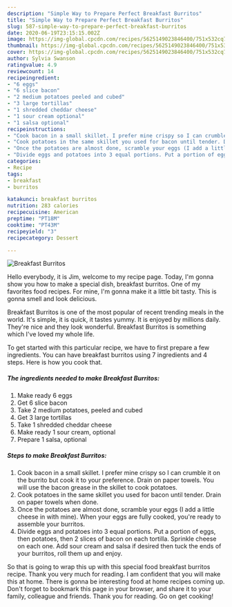```yaml
---
description: "Simple Way to Prepare Perfect Breakfast Burritos"
title: "Simple Way to Prepare Perfect Breakfast Burritos"
slug: 587-simple-way-to-prepare-perfect-breakfast-burritos
date: 2020-06-19T23:15:15.002Z
image: https://img-global.cpcdn.com/recipes/5625149023846400/751x532cq70/breakfast-burritos-recipe-main-photo.jpg
thumbnail: https://img-global.cpcdn.com/recipes/5625149023846400/751x532cq70/breakfast-burritos-recipe-main-photo.jpg
cover: https://img-global.cpcdn.com/recipes/5625149023846400/751x532cq70/breakfast-burritos-recipe-main-photo.jpg
author: Sylvia Swanson
ratingvalue: 4.9
reviewcount: 14
recipeingredient:
- "6 eggs"
- "6 slice bacon"
- "2 medium potatoes peeled and cubed"
- "3 large tortillas"
- "1 shredded cheddar cheese"
- "1 sour cream optional"
- "1 salsa optional"
recipeinstructions:
- "Cook bacon in a small skillet. I prefer mine crispy so I can crumble it on the burrito but cook it to your preference. Drain on paper towels. You will use the bacon grease in the skillet to cook potatoes."
- "Cook potatoes in the same skillet you used for bacon until tender. Drain on paper towels when done."
- "Once the potatoes are almost done, scramble your eggs (I add a little cheese in with mine). When your eggs are fully cooked, you&#39;re ready to assemble your burritos."
- "Divide eggs and potatoes into 3 equal portions. Put a portion of eggs, then potatoes, then 2 slices of bacon on each tortilla. Sprinkle cheese on each one. Add sour cream and salsa if desired then tuck the ends of your burritos, roll them up and enjoy."
categories:
- Recipe
tags:
- breakfast
- burritos

katakunci: breakfast burritos 
nutrition: 283 calories
recipecuisine: American
preptime: "PT18M"
cooktime: "PT43M"
recipeyield: "3"
recipecategory: Dessert

---
```



![Breakfast Burritos](https://img-global.cpcdn.com/recipes/5625149023846400/751x532cq70/breakfast-burritos-recipe-main-photo.jpg)

Hello everybody, it is Jim, welcome to my recipe page. Today, I'm gonna show you how to make a special dish, breakfast burritos. One of my favorites food recipes. For mine, I'm gonna make it a little bit tasty. This is gonna smell and look delicious.



Breakfast Burritos is one of the most popular of recent trending meals in the world. It's simple, it is quick, it tastes yummy. It is enjoyed by millions daily. They're nice and they look wonderful. Breakfast Burritos is something which I've loved my whole life.


To get started with this particular recipe, we have to first prepare a few ingredients. You can have breakfast burritos using 7 ingredients and 4 steps. Here is how you cook that.

<!--inarticleads1-->

##### The ingredients needed to make Breakfast Burritos:

1. Make ready 6 eggs
1. Get 6 slice bacon
1. Take 2 medium potatoes, peeled and cubed
1. Get 3 large tortillas
1. Take 1 shredded cheddar cheese
1. Make ready 1 sour cream, optional
1. Prepare 1 salsa, optional




<!--inarticleads2-->

##### Steps to make Breakfast Burritos:

1. Cook bacon in a small skillet. I prefer mine crispy so I can crumble it on the burrito but cook it to your preference. Drain on paper towels. You will use the bacon grease in the skillet to cook potatoes.
1. Cook potatoes in the same skillet you used for bacon until tender. Drain on paper towels when done.
1. Once the potatoes are almost done, scramble your eggs (I add a little cheese in with mine). When your eggs are fully cooked, you&#39;re ready to assemble your burritos.
1. Divide eggs and potatoes into 3 equal portions. Put a portion of eggs, then potatoes, then 2 slices of bacon on each tortilla. Sprinkle cheese on each one. Add sour cream and salsa if desired then tuck the ends of your burritos, roll them up and enjoy.




So that is going to wrap this up with this special food breakfast burritos recipe. Thank you very much for reading. I am confident that you will make this at home. There is gonna be interesting food at home recipes coming up. Don't forget to bookmark this page in your browser, and share it to your family, colleague and friends. Thank you for reading. Go on get cooking!

